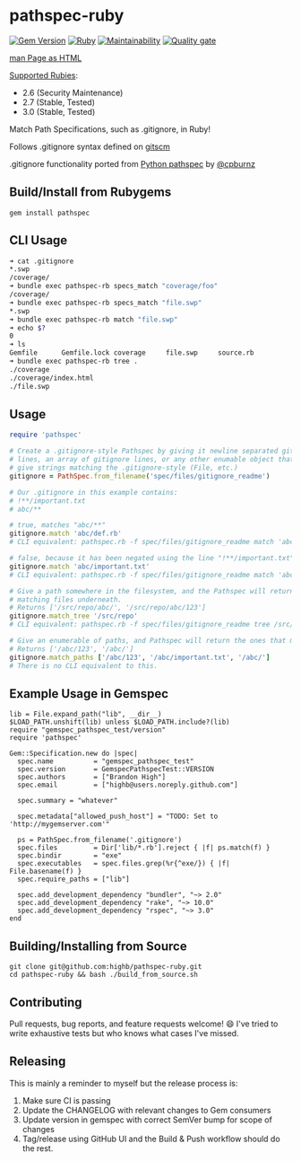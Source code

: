 # pathspec-ruby

[![Gem Version](https://badge.fury.io/rb/pathspec.svg)](https://badge.fury.io/rb/pathspec) [![Ruby](https://github.com/highb/pathspec-ruby/actions/workflows/ruby.yml/badge.svg)](https://github.com/highb/pathspec-ruby/actions/workflows/ruby.yml) [![Maintainability](https://api.codeclimate.com/v1/badges/4f3b5917e01fb34f790d/maintainability)](https://codeclimate.com/github/highb/pathspec-ruby/maintainability) [![Quality gate](https://sonarcloud.io/api/project_badges/quality_gate?project=highb_pathspec-ruby)](https://sonarcloud.io/summary/new_code?id=highb_pathspec-ruby)

[man Page as HTML](http://highb.github.io/pathspec-ruby/)

[Supported Rubies](https://www.ruby-lang.org/en/downloads/):

- 2.6 (Security Maintenance)
- 2.7 (Stable, Tested)
- 3.0 (Stable, Tested)

Match Path Specifications, such as .gitignore, in Ruby!

Follows .gitignore syntax defined on [gitscm](http://git-scm.com/docs/gitignore)

.gitignore functionality ported from [Python pathspec](https://pypi.python.org/pypi/pathspec/0.2.2) by [@cpburnz](https://github.com/cpburnz/python-path-specification)

## Build/Install from Rubygems

```shell
gem install pathspec
```

## CLI Usage

```bash
➜ cat .gitignore
*.swp
/coverage/
➜ bundle exec pathspec-rb specs_match "coverage/foo"
/coverage/
➜ bundle exec pathspec-rb specs_match "file.swp"
*.swp
➜ bundle exec pathspec-rb match "file.swp"
➜ echo $?
0
➜ ls
Gemfile      Gemfile.lock coverage     file.swp     source.rb
➜ bundle exec pathspec-rb tree .
./coverage
./coverage/index.html
./file.swp
```

## Usage

```ruby
require 'pathspec'

# Create a .gitignore-style Pathspec by giving it newline separated gitignore
# lines, an array of gitignore lines, or any other enumable object that will
# give strings matching the .gitignore-style (File, etc.)
gitignore = PathSpec.from_filename('spec/files/gitignore_readme')

# Our .gitignore in this example contains:
# !**/important.txt
# abc/**

# true, matches "abc/**"
gitignore.match 'abc/def.rb'
# CLI equivalent: pathspec.rb -f spec/files/gitignore_readme match 'abc/def.rb'

# false, because it has been negated using the line "!**/important.txt"
gitignore.match 'abc/important.txt'
# CLI equivalent: pathspec.rb -f spec/files/gitignore_readme match 'abc/important.txt'

# Give a path somewhere in the filesystem, and the Pathspec will return all
# matching files underneath.
# Returns ['/src/repo/abc/', '/src/repo/abc/123']
gitignore.match_tree '/src/repo'
# CLI equivalent: pathspec.rb -f spec/files/gitignore_readme tree /src/repo

# Give an enumerable of paths, and Pathspec will return the ones that match.
# Returns ['/abc/123', '/abc/']
gitignore.match_paths ['/abc/123', '/abc/important.txt', '/abc/']
# There is no CLI equivalent to this.
```

## Example Usage in Gemspec

```
lib = File.expand_path("lib", __dir__)
$LOAD_PATH.unshift(lib) unless $LOAD_PATH.include?(lib)
require "gemspec_pathspec_test/version"
require 'pathspec'

Gem::Specification.new do |spec|
  spec.name          = "gemspec_pathspec_test"
  spec.version       = GemspecPathspecTest::VERSION
  spec.authors       = ["Brandon High"]
  spec.email         = ["highb@users.noreply.github.com"]

  spec.summary = "whatever"

  spec.metadata["allowed_push_host"] = "TODO: Set to 'http://mygemserver.com'"

  ps = PathSpec.from_filename('.gitignore')
  spec.files         = Dir['lib/*.rb'].reject { |f| ps.match(f) }
  spec.bindir        = "exe"
  spec.executables   = spec.files.grep(%r{^exe/}) { |f| File.basename(f) }
  spec.require_paths = ["lib"]

  spec.add_development_dependency "bundler", "~> 2.0"
  spec.add_development_dependency "rake", "~> 10.0"
  spec.add_development_dependency "rspec", "~> 3.0"
end
```

## Building/Installing from Source

```shell
git clone git@github.com:highb/pathspec-ruby.git
cd pathspec-ruby && bash ./build_from_source.sh
```

## Contributing

Pull requests, bug reports, and feature requests welcome! :smile: I've tried to write exhaustive tests but who knows what cases I've missed.

## Releasing

This is mainly a reminder to myself but the release process is:
1. Make sure CI is passing
2. Update the CHANGELOG with relevant changes to Gem consumers
3. Update version in gemspec with correct SemVer bump for scope of changes
4. Tag/release using GitHub UI and the Build & Push workflow should do the rest.

